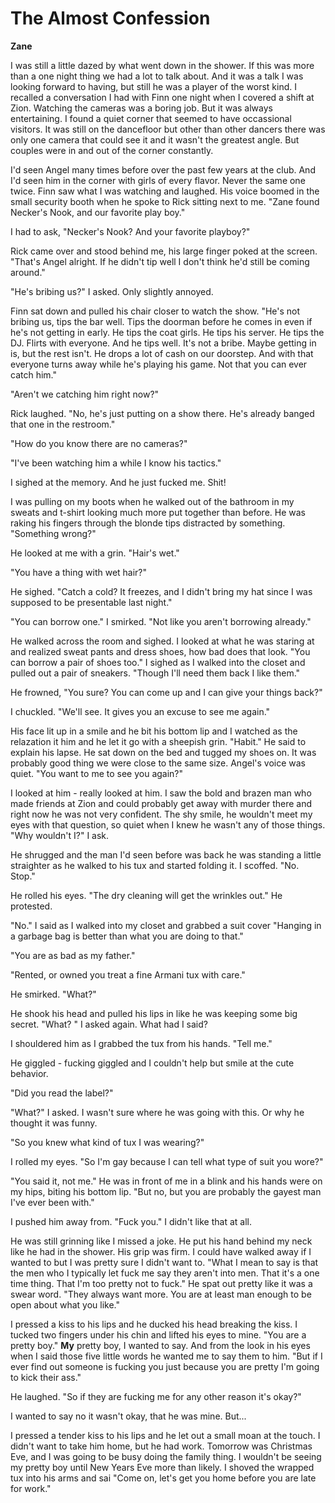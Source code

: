 # The Almost Confession

**Zane**

I was still a little dazed by what went down in the shower.  If this was more than a one night thing we had a lot to talk about.  And it was a talk I was looking forward to having, but still he was a player of the worst kind.  I recalled a conversation I had with Finn one night when I covered a shift at Zion.  Watching the cameras was a boring job.  But it was always entertaining.  I found a quiet corner that seemed to have occassional visitors.  It was still on the dancefloor but other than other dancers there was only one camera that could see it and it wasn't the greatest angle.  But couples were in and out of the corner constantly.

I'd seen Angel many times before over the past few years at the club.  And I'd seen him in the corner with girls of every flavor.  Never the same one twice.  Finn saw what I was watching and laughed.  His voice boomed in the small security booth when he spoke to Rick sitting next to me.  "Zane found Necker's Nook, and our favorite play boy."

I had to ask, "Necker's Nook?  And your favorite playboy?"

Rick came over and stood behind me, his large finger poked at the screen.  "That's Angel alright.  If he didn't tip well I don't think he'd still be coming around."

"He's bribing us?"  I asked.  Only slightly annoyed.

Finn sat down and pulled his chair closer to watch the show.  "He's not bribing us, tips the bar well. Tips the doorman before he comes in even if he's not getting in early.  He tips the coat girls.  He tips his server.  He tips the DJ.  Flirts with everyone.  And he tips well.  It's not a bribe.  Maybe getting in is, but the rest isn't.  He drops a lot of cash on our doorstep.  And with that everyone turns away while he's playing his game.  Not that you can ever catch him."

"Aren't we catching him right now?"

Rick laughed.  "No, he's just putting on a show there.  He's already banged that one in the restroom."

"How do you know there are no cameras?"

"I've been watching him a while I know his tactics."

I sighed at the memory.  And he just fucked me.  Shit!

I was pulling on my boots when he walked out of the bathroom in my sweats and t-shirt looking much more put together than before.  He was raking his fingers through the blonde tips distracted by something.  "Something wrong?"

He looked at me with a grin.  "Hair's wet."

"You have a thing with wet hair?"

He sighed.  "Catch a cold?  It freezes, and I didn't bring my hat since I was supposed to be presentable last night."

"You can borrow one."  I smirked.  "Not like you aren't borrowing already."

He walked across the room and sighed.  I looked at what he was staring at and realized sweat pants and dress shoes, how bad does that look.  "You can borrow a pair of shoes too."  I sighed as I walked into the closet and pulled out a pair of sneakers.  "Though I'll need them back I like them."

He frowned, "You sure?  You can come up and I can give your things back?"

I chuckled.  "We'll see.  It gives you an excuse to see me again."

His face lit up in a smile and he bit his bottom lip and I watched as the relazation it him and he let it go with a sheepish grin.  "Habit."  He said to explain his lapse.  He sat down on the bed and tugged my shoes on.  It was probably good thing we were close to the same size.  Angel's voice was quiet. "You want to me to see you again?"

I looked at him - really looked at him.  I saw the bold and brazen man who made friends at Zion and could probably get away with murder there and right now he was not very confident.  The shy smile, he wouldn't meet my eyes with that question, so quiet when I knew he wasn't any of those things.  "Why wouldn't I?" I ask.

He shrugged and the man I'd seen before was back he was standing a little straighter as he walked to his tux and started folding it.  I scoffed.  "No.  Stop."

He rolled his eyes.  "The dry cleaning will get the wrinkles out."  He  protested.

"No."  I said as I walked into my closet and grabbed a suit cover "Hanging in a garbage bag is better than what you are doing to that."

"You are as bad as my father."

"Rented, or owned you treat a fine Armani tux with care."

He smirked. "What?"

He shook his head and pulled his lips in like he was keeping some big secret.  "What? " I asked again.  What had I said?

I shouldered him as I grabbed the tux from his hands.  "Tell me."

He giggled - fucking giggled and I couldn't help but smile at the cute behavior.

"Did you read the label?"

"What?"  I asked.  I wasn't sure where he was going with this.  Or why he thought it was funny.

"So you knew what kind of tux I was wearing?"

I rolled my eyes.  "So I'm gay because I can tell what type of suit you wore?"

"You said it, not me."  He was in front of me in a blink and his hands were on my hips, biting his bottom lip.  "But no, but you are probably the gayest man I've ever been with."

I pushed him away from.  "Fuck you."  I didn't like that at all.

He was still grinning like I missed a joke.  He put his hand behind my neck like he had in the shower.  His grip was firm.  I could have walked away if I wanted to but I was pretty sure I didn't want to.  "What I mean to say is that the men who I typically let fuck me say they aren't into men.  That it's a one time thing.  That I'm too pretty not to fuck."  He spat out pretty like it was a swear word.  "They always want more.  You are at least man enough to be open about what you like."

I pressed a kiss to his lips and he ducked his head breaking the kiss.  I tucked two fingers under his chin and lifted his eyes to mine.  "You are a pretty boy."  **My** pretty boy, I wanted to say.  And from the look in his eyes when I said those five little words he wanted me to say them to him.  "But if I ever find out someone is fucking you just because you are pretty I'm going to kick their ass."

He laughed.  "So if they are fucking me for any other reason it's okay?"

I wanted to say no it wasn't okay, that he was mine.  But...

I pressed a tender kiss to his lips and he let out a small moan at the touch.  I didn't want to take him home, but he had work.  Tomorrow was Christmas Eve, and I was going to be busy doing the family thing.  I wouldn't be seeing my pretty boy until New Years Eve more than likely.  I shoved the wrapped tux into his arms and sai "Come on, let's get you home before you are late for work."